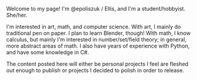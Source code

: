 Welcome to my page! I'm @epoliszuk / Ellis, and I'm a student/hobbyist. She/her.

I'm interested in art, math, and computer science. With art, I mainly do traditional pen on paper. I plan to learn Blender, though! With math, I know calculus, but mainly I'm interested in number/set/field theory; in general, more abstract areas of math. I also have years of experience with Python, and have some knowledge in C#.

The content posted here will either be personal projects I feel are fleshed out enough to publish or projects I decided to polish in order to release.
